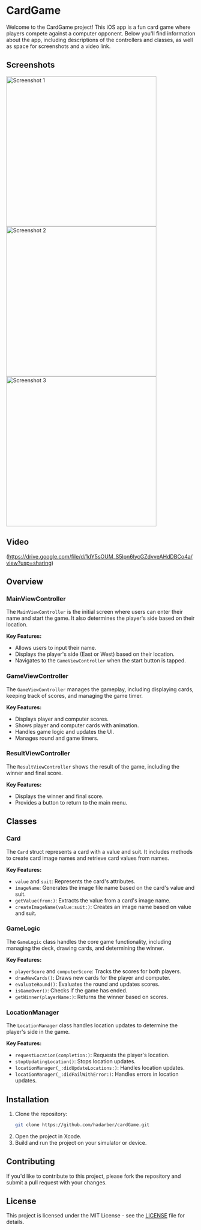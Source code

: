 # CardGame

Welcome to the CardGame project! This iOS app is a fun card game where players compete against a computer opponent. Below you'll find information about the app, including descriptions of the controllers and classes, as well as space for screenshots and a video link.

## Screenshots

<img src="https://github.com/user-attachments/assets/bdfef915-c8f2-4aaa-85bd-f89cb5e945bd" alt="Screenshot 1" width="400"/>

<br/>

<img src="https://github.com/user-attachments/assets/042232da-a104-4149-bdcb-4387e8d68253" alt="Screenshot 2" width="400"/>

<br/>

<img src="https://github.com/user-attachments/assets/9c63c61d-b433-46e3-9d5d-74e268431040" alt="Screenshot 3" width="400"/>

## Video

(https://drive.google.com/file/d/1dY5sOUM_S5lpn6IycGZdvveAHdDBCo4a/view?usp=sharing)

## Overview

### MainViewController

The `MainViewController` is the initial screen where users can enter their name and start the game. It also determines the player's side based on their location.

**Key Features:**
- Allows users to input their name.
- Displays the player's side (East or West) based on their location.
- Navigates to the `GameViewController` when the start button is tapped.

### GameViewController

The `GameViewController` manages the gameplay, including displaying cards, keeping track of scores, and managing the game timer.

**Key Features:**
- Displays player and computer scores.
- Shows player and computer cards with animation.
- Handles game logic and updates the UI.
- Manages round and game timers.

### ResultViewController

The `ResultViewController` shows the result of the game, including the winner and final score.

**Key Features:**
- Displays the winner and final score.
- Provides a button to return to the main menu.

## Classes

### Card

The `Card` struct represents a card with a value and suit. It includes methods to create card image names and retrieve card values from names.

**Key Features:**
- `value` and `suit`: Represents the card's attributes.
- `imageName`: Generates the image file name based on the card's value and suit.
- `getValue(from:)`: Extracts the value from a card's image name.
- `createImageName(value:suit:)`: Creates an image name based on value and suit.

### GameLogic

The `GameLogic` class handles the core game functionality, including managing the deck, drawing cards, and determining the winner.

**Key Features:**
- `playerScore` and `computerScore`: Tracks the scores for both players.
- `drawNewCards()`: Draws new cards for the player and computer.
- `evaluateRound()`: Evaluates the round and updates scores.
- `isGameOver()`: Checks if the game has ended.
- `getWinner(playerName:)`: Returns the winner based on scores.

### LocationManager

The `LocationManager` class handles location updates to determine the player's side in the game.

**Key Features:**
- `requestLocation(completion:)`: Requests the player's location.
- `stopUpdatingLocation()`: Stops location updates.
- `locationManager(_:didUpdateLocations:)`: Handles location updates.
- `locationManager(_:didFailWithError:)`: Handles errors in location updates.

## Installation

1. Clone the repository:
    ```bash
    git clone https://github.com/hadarber/cardGame.git
    ```
2. Open the project in Xcode.
3. Build and run the project on your simulator or device.

## Contributing

If you'd like to contribute to this project, please fork the repository and submit a pull request with your changes.

## License

This project is licensed under the MIT License - see the [LICENSE](LICENSE) file for details.
